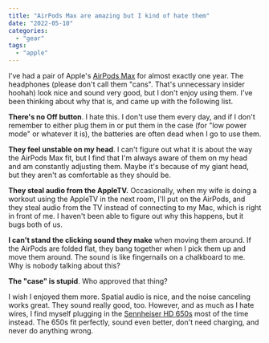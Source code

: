 ```yaml
---
title: "AirPods Max are amazing but I kind of hate them"
date: "2022-05-10"
categories: 
  - "gear"
tags: 
  - "apple"
---
```


I've had a pair of Apple's [AirPods Max](https://www.apple.com/airpods-max/) for almost exactly one year. The headphones (please don't call them "cans". That's unnecessary insider hoohah) look nice and sound very good, but I don't enjoy using them. I've been thinking about why that is, and came up with the following list.

**There's no Off button**. I hate this. I don't use them every day, and if I don't remember to either plug them in or put them in the case (for "low power mode" or whatever it is), the batteries are often dead when I go to use them.

**They feel unstable on my head**. I can't figure out what it is about the way the AirPods Max fit, but I find that I'm always aware of them on my head and am constantly adjusting them. Maybe it's because of my giant head, but they aren't as comfortable as they should be.

**They steal audio from the AppleTV.** Occasionally, when my wife is doing a workout using the AppleTV in the next room, I'll put on the AirPods, and they steal audio from the TV instead of connecting to my Mac, which is right in front of me. I haven't been able to figure out why this happens, but it bugs both of us.

**I can't stand the clicking sound they make** when moving them around. If the AirPods are folded flat, they bang together when I pick them up and move them around. The sound is like fingernails on a chalkboard to me. Why is nobody talking about this?

**The "case" is stupid**. Who approved that thing?

I wish I enjoyed them more. Spatial audio is nice, and the noise canceling works great. They sound really good, too. However, and as much as I hate wires, I find myself plugging in the [Sennheiser HD 650s](https://en-us.sennheiser.com/high-quality-headphones-around-ear-audio-surround-hd-650) most of the time instead. The 650s fit perfectly, sound even better, don't need charging, and never do anything wrong.
